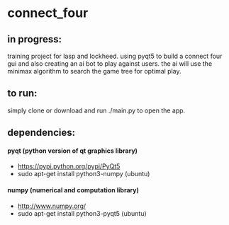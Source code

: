 # connect_four

## in progress:
training project for lasp and lockheed. using pyqt5 to build a connect four gui and also creating an ai bot to play against users. the ai will use the minimax algorithm to search the game tree for optimal play. 

## to run:
simply clone or download and run ./main.py to open the app. 

## dependencies:
#### pyqt (python version of qt graphics library)
- https://pypi.python.org/pypi/PyQt5
- sudo apt-get install python3-numpy (ubuntu)

#### numpy (numerical and computation library)
- http://www.numpy.org/
- sudo apt-get install python3-pyqt5 (ubuntu)
